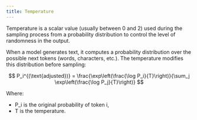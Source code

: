 ```yaml
---
title: Temperature
---
```

Temperature is a scalar value (usually between 0 and 2) used during the sampling process from a probability distribution to control the level of randomness in the output.

When a model generates text, it computes a probability distribution over the possible next tokens (words, characters, etc.). The temperature modifies this distribution before sampling:

$$
P_i^{(\text{adjusted})} = \frac{\exp\left(\frac{\log P_i}{T}\right)}{\sum_j \exp\left(\frac{\log P_j}{T}\right)}
$$

Where:
- P_i is the original probability of token i,
- T is the temperature.


